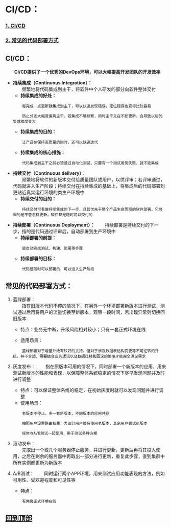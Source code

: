# <h1 id="top">CI/CD：</h1>
### <a href="#1">1. CI/CD</a>
### <a href="#2">2. 常见的代码部署方式</a>


## <h2 id="1">CI/CD：</h2>
&emsp;&emsp;**CI/CD提供了一个优秀的DevOps环境，可以大幅提高开发团队的开发效率**
+ **持续集成（Continuous Integration）：**  
&emsp;&emsp;频繁地将代码集成到主干，将软件中个人研发的部分向软件整体交付  
    + **持续集成的好处：**  
    ```
        每完成一点更新就集成到主干，可以快速发现错误，定位错误也变得比较容易  

        防止分支大幅度偏离主干，若集成不够频繁，同时主干又在不断更新，会导致以后的集成难度变大
    ```
    + **持续集成的目的：**  
    ```
        让产品在保持高质量的同时，还可以快速迭代
    ```
    + **持续集成的核心措施：**  
    ```
        代码集成到主干之前必须通过自动化测试，只要有一个测试用例失败，就不能集成
    ```
+ **持续交付（Continuous delivery）：**  
&emsp;&emsp;频繁地将软件的新版本交付给质量团队或用户，以供评审；若评审通过，代码就进入生产阶段；持续交付在持续集成的基础上，将集成后的代码部署到更贴近真实运行环境的类生产环境中  
    + **持续交付的目的：**
    ```
        持续交付可看做持续集成的下一步，且其优先于整个产品生命周期的软件部署，它强调的是不管怎样更新，软件都是随时可以交付的
    ```
+ **持续部署（Continuous Deployment）：**
&emsp;&emsp;持续部署是持续交付的下一步，指的是代码通过评审后，自动部署到生产环境中  
    + **持续部署的前提：**
    ```
        能自动完成测试、构建、部署等步骤
    ```  
    + **持续部署的目标：**
    ```
        代码是随时可以部署的，可以进入生产阶段
    ```
## <h2 id="1">常见的代码部署方式：</h2>
1. 蓝绿部署：  
&emsp;&emsp;指在旧版本代码不停的情况下，在另外一个环境部署新版本进行测试，测试通过后再将用户的流量切换至新版本，观察一段时间，若出现异常则切换回旧版本
    + 特点：业务无中断，升级风险相对较小；只有一套正式环境在线

    + 适用场景：
    ```
        蓝绿部署对于增量升级有较好的支持，但对于涉及数据表结构变更等不可逆转的升级，并不合适，需要结合业务逻辑以及数据迁移和回滚的策略才能完全满足需求
    ```

2. 灰度发布：
&emsp;&emsp;指在原版本可用的情况下，同时部署一个新版本的应用，用来测试新版本的性能和表现，以保障整体系统稳定的情况下尽早发现问题并及时进行调整
    + 特点：可以保证整体系统的稳定，在初始灰度时就可以发现问题并进行调整
    + 使用场景：
    ```
        老版本不停止，多一套新版本，不同版本的应用共存

        按照用户设置路由权重，大部分用户维持使用老版本，其余用户尝试新版本

        经常与A/B测试一起使用，用于测试多种方案
    ```
3. 滚动发布：  
&emsp;&emsp;先取出一个或几个服务器停止服务，并进行更新，更新后再将其投入使用，之后在剩余的服务器中再取出一部分进行更新，重复此步骤，直到集群中所有实例都更新为新版本
4. A/B测试：
&emsp;&emsp;同时运行两个APP环境，用来测试应用功能表现的方法，例如可用性、受欢迎程度和可见性等
    + 特点：
    ```
        有两套正式环境在线
    ```


## <a href="#top">回到顶部</a>